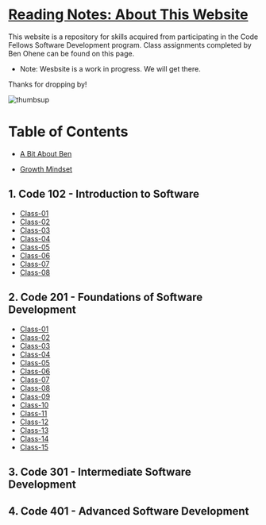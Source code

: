 # <u>Reading Notes: About This Website</u>

This website is a repository for skills acquired from participating in the Code Fellows Software Development program. Class assignments completed by Ben Ohene can be found on this page.

- Note: Wesbsite is a work in progress. We will get there.

Thanks for dropping by!

![thumbsup](https://www.icegif.com/wp-content/uploads/2022/10/icegif-1341.gif)

# Table of Contents

* [A Bit About Ben](./aboutme.md)

* [Growth Mindset](./102-Notes/Growth-Mindset.md)

## 1. Code 102 - Introduction to Software
* [Class-01](./102-Notes/Class-01.md)
* [Class-02](./102-Notes/Class-02.md)
* [Class-03](./102-Notes/Class-03.md)
* [Class-04](./102-Notes/Class-04.md)
* [Class-05](./102-Notes/Class-05.md)
* [Class-06](./102-Notes/Class-06.md)
* [Class-07](./102-Notes/Class-07.md)
* [Class-08](./102-Notes/Class-08.md)

## 2. Code 201 - Foundations of Software Development

* [Class-01](./201-Notes/Class-01.md)
* [Class-02](./201-Notes/Class-02.md)
* [Class-03](./201-Notes/Class-03.md)
* [Class-04](./201-Notes/Class-04.md)
* [Class-05](./201-Notes/Class-05.md)
* [Class-06](./201-Notes/Class-06.md)
* [Class-07](./201-Notes/Class-07.md)
* [Class-08](./201-Notes/Class-08.md)
* [Class-09](./201-Notes/Class-09.md)
* [Class-10](./201-Notes/Class-10.md)
* [Class-11](./201-Notes/Class-11.md)
* [Class-12](./201-Notes/Class-12.md)
* [Class-13](./201-Notes/Class-13.md)
* [Class-14](./201-Notes/Class-14.md)
* [Class-15](./201-Notes/Class-15.md)

## 3. Code 301 - Intermediate Software Development

## 4. Code 401 - Advanced Software Development
